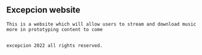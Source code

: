 ## Excepcion website
    This is a website which will allow users to stream and download music 
    more in prototyping content to come
    
    
    excepcion 2022 all rights reserved.
    
